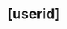 <!-- generated by markdown-notes-tree -->

# \[userid]

<!-- optional markdown-notes-tree directory description starts here -->

<!-- optional markdown-notes-tree directory description ends here -->


